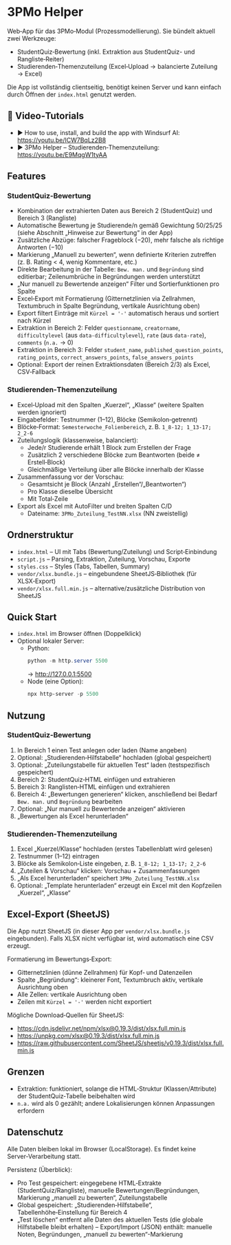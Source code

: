 # 3PMo Helper

Web‑App für das 3PMo‑Modul (Prozessmodellierung). Sie bündelt aktuell zwei Werkzeuge:

- StudentQuiz‑Bewertung (inkl. Extraktion aus StudentQuiz- und Rangliste‑Reiter)
- Studierenden‑Themenzuteilung (Excel‑Upload → balancierte Zuteilung → Excel)

Die App ist vollständig clientseitig, benötigt keinen Server und kann einfach durch Öffnen der `index.html` genutzt werden.

## 🎥 Video‑Tutorials
- ▶️ How to use, install, and build the app with Windsurf AI: https://youtu.be/ICW7BqLz2B8
- ▶️ 3PMo Helper – Studierenden‑Themenzuteilung: https://youtu.be/E9MqgW1tyAA

## Features

<!-- Ehemalige 'StudentQuiz‑Extraktor' Sektion entfernt; Extraktion ist Teil von 'StudentQuiz‑Bewertung'. -->

### StudentQuiz‑Bewertung
- Kombination der extrahierten Daten aus Bereich 2 (StudentQuiz) und Bereich 3 (Rangliste)
- Automatische Bewertung je Studierende/n gemäß Gewichtung 50/25/25 (siehe Abschnitt „Hinweise zur Bewertung“ in der App)
- Zusätzliche Abzüge: falscher Frageblock (−20), mehr falsche als richtige Antworten (−10)
- Markierung „Manuell zu bewerten“, wenn definierte Kriterien zutreffen (z. B. Rating < 4, wenig Kommentare, etc.)
- Direkte Bearbeitung in der Tabelle: `Bew. man.` und `Begründung` sind editierbar; Zeilenumbrüche in Begründungen werden unterstützt
- „Nur manuell zu Bewertende anzeigen“ Filter und Sortierfunktionen pro Spalte
- Excel‑Export mit Formatierung (Gitternetzlinien via Zellrahmen, Textumbruch in Spalte Begründung, vertikale Ausrichtung oben)
- Export filtert Einträge mit `Kürzel = '-'` automatisch heraus und sortiert nach Kürzel
- Extraktion in Bereich 2: Felder `questionname`, `creatorname`, `difficultylevel` (aus `data-difficultylevel`), `rate` (aus `data-rate`), `comments` (`n.a.` → 0)
- Extraktion in Bereich 3: Felder `student_name`, `published_question_points`, `rating_points`, `correct_answers_points`, `false_answers_points`
- Optional: Export der reinen Extraktionsdaten (Bereich 2/3) als Excel, CSV‑Fallback

### Studierenden‑Themenzuteilung
- Excel‑Upload mit den Spalten „Kuerzel“, „Klasse“ (weitere Spalten werden ignoriert)
- Eingabefelder: Testnummer (1–12), Blöcke (Semikolon‑getrennt)
- Blöcke‑Format: `Semesterwoche_Folienbereich`, z. B. `1_8-12; 1_13-17; 2_2-6`
- Zuteilungslogik (klassenweise, balanciert):
  - Jede/r Studierende erhält 1 Block zum Erstellen der Frage
  - Zusätzlich 2 verschiedene Blöcke zum Beantworten (beide ≠ Erstell‑Block)
  - Gleichmäßige Verteilung über alle Blöcke innerhalb der Klasse
- Zusammenfassung vor der Vorschau:
  - Gesamtsicht je Block (Anzahl „Erstellen“/„Beantworten“)
  - Pro Klasse dieselbe Übersicht
  - Mit Total‑Zeile
- Export als Excel mit AutoFilter und breiten Spalten C/D
  - Dateiname: `3PMo_Zuteilung_TestNN.xlsx` (NN zweistellig)

## Ordnerstruktur
- `index.html` – UI mit Tabs (Bewertung/Zuteilung) und Script‑Einbindung
- `script.js` – Parsing, Extraktion, Zuteilung, Vorschau, Exporte
- `styles.css` – Styles (Tabs, Tabellen, Summary)
- `vendor/xlsx.bundle.js` – eingebundene SheetJS‑Bibliothek (für XLSX‑Export)
- `vendor/xlsx.full.min.js` – alternative/zusätzliche Distribution von SheetJS

## Quick Start
- `index.html` im Browser öffnen (Doppelklick)
- Optional lokaler Server:
  - Python:
    ```powershell
    python -m http.server 5500
    ```
    → http://127.0.0.1:5500
  - Node (eine Option):
    ```powershell
    npx http-server -p 5500
    ```

## Nutzung

<!-- Ehemalige 'StudentQuiz‑Extraktor' Nutzungssektion entfernt; die Extraktion erfolgt in den Bereichen 2 und 3 des Bewertungstabs. -->

### StudentQuiz‑Bewertung
1. In Bereich 1 einen Test anlegen oder laden (Name angeben)
2. Optional: „Studierenden‑Hilfstabelle“ hochladen (global gespeichert)
3. Optional: „Zuteilungstabelle für aktuellen Test“ laden (testspezifisch gespeichert)
4. Bereich 2: StudentQuiz‑HTML einfügen und extrahieren
5. Bereich 3: Ranglisten‑HTML einfügen und extrahieren
6. Bereich 4: „Bewertungen generieren“ klicken, anschließend bei Bedarf `Bew. man.` und `Begründung` bearbeiten
7. Optional: „Nur manuell zu Bewertende anzeigen“ aktivieren
8. „Bewertungen als Excel herunterladen“

### Studierenden‑Themenzuteilung
1. Excel „Kuerzel/Klasse“ hochladen (erstes Tabellenblatt wird gelesen)
2. Testnummer (1–12) eintragen
3. Blöcke als Semikolon‑Liste eingeben, z. B. `1_8-12; 1_13-17; 2_2-6`
4. „Zuteilen & Vorschau“ klicken: Vorschau + Zusammenfassungen
5. „Als Excel herunterladen“ speichert `3PMo_Zuteilung_TestNN.xlsx`
6. Optional: „Template herunterladen“ erzeugt ein Excel mit den Kopfzeilen „Kuerzel“, „Klasse“

## Excel‑Export (SheetJS)
Die App nutzt SheetJS (in dieser App per `vendor/xlsx.bundle.js` eingebunden). Falls XLSX nicht verfügbar ist, wird automatisch eine CSV erzeugt.

Formatierung im Bewertungs‑Export:
- Gitternetzlinien (dünne Zellrahmen) für Kopf‑ und Datenzeilen
- Spalte „Begründung“: kleinerer Font, Textumbruch aktiv, vertikale Ausrichtung oben
- Alle Zellen: vertikale Ausrichtung oben
- Zeilen mit `Kürzel = '-'` werden nicht exportiert

Mögliche Download‑Quellen für SheetJS:
- https://cdn.jsdelivr.net/npm/xlsx@0.19.3/dist/xlsx.full.min.js
- https://unpkg.com/xlsx@0.19.3/dist/xlsx.full.min.js
- https://raw.githubusercontent.com/SheetJS/sheetjs/v0.19.3/dist/xlsx.full.min.js

## Grenzen
- Extraktion: funktioniert, solange die HTML‑Struktur (Klassen/Attribute) der StudentQuiz‑Tabelle beibehalten wird
- `n.a.` wird als 0 gezählt; andere Lokalisierungen können Anpassungen erfordern

## Datenschutz
Alle Daten bleiben lokal im Browser (LocalStorage). Es findet keine Server‑Verarbeitung statt.

Persistenz (Überblick):
- Pro Test gespeichert: eingegebene HTML‑Extrakte (StudentQuiz/Rangliste), manuelle Bewertungen/Begründungen, Markierung „manuell zu bewerten“, Zuteilungstabelle
- Global gespeichert: „Studierenden‑Hilfstabelle“, Tabellenhöhe‑Einstellung für Bereich 4
- „Test löschen“ entfernt alle Daten des aktuellen Tests (die globale Hilfstabelle bleibt erhalten)
– Export/Import (JSON) enthält: manuelle Noten, Begründungen, „manuell zu bewerten“-Markierung
